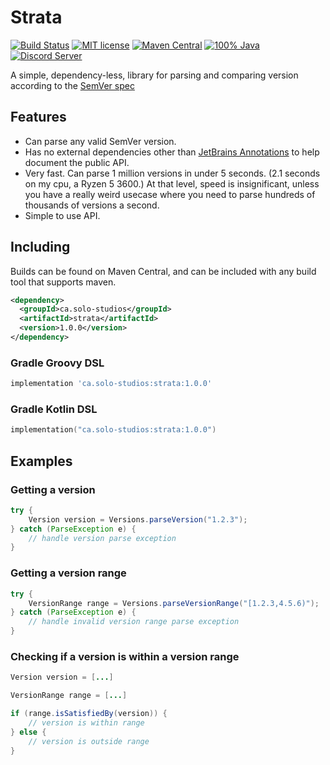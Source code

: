 # Strata

[![Build Status](https://img.shields.io/jenkins/build?jobUrl=https%3A%2F%2Fci.solo-studios.ca%2Fjob%2Fsolo-studios%2Fjob%2FPolyBot%2F&style=for-the-badge)](https://ci.solo-studios.ca/job/solo-studios/job/PolyBot/)
[![MIT license](https://img.shields.io/badge/License-MIT-blue.svg?style=for-the-badge)](LICENSE)
[![Maven Central](https://img.shields.io/maven-central/v/ca.solo-studios/strata.svg?style=for-the-badge&label=Maven%20Central)](https://search.maven.org/search?q=g:ca.solo-studios%20a:strata)
[![100% Java](https://img.shields.io/badge/100%25-java-blue.svg?style=for-the-badge)](https://openjdk.java.net/)
[![Discord Server](https://img.shields.io/discord/871114669761372221?color=7389D8&label=Discord&logo=discord&logoColor=8fa3ff&style=for-the-badge)](https://discord.solo-studios.ca)

A simple, dependency-less, library for parsing and comparing version according to the [SemVer spec](https://semver.org/)

## Features

- Can parse any valid SemVer version.
- Has no external dependencies other than [JetBrains Annotations](https://github.com/JetBrains/java-annotations) to help document the public
  API.
- Very fast. Can parse 1 million versions in under 5 seconds. (2.1 seconds on my cpu, a Ryzen 5 3600.) At that level, speed is
  insignificant, unless you have a really weird usecase where you need to parse hundreds of thousands of versions a second.
- Simple to use API.

## Including

Builds can be found on Maven Central, and can be included with any build tool that supports maven.

```xml
<dependency>
  <groupId>ca.solo-studios</groupId>
  <artifactId>strata</artifactId>
  <version>1.0.0</version>
</dependency>
```

### Gradle Groovy DSL

```groovy
implementation 'ca.solo-studios:strata:1.0.0'
```

### Gradle Kotlin DSL

```kotlin
implementation("ca.solo-studios:strata:1.0.0")
```

## Examples

### Getting a version

```java
try {
    Version version = Versions.parseVersion("1.2.3");
} catch (ParseException e) {
    // handle version parse exception
}
```

### Getting a version range

```java
try {
    VersionRange range = Versions.parseVersionRange("[1.2.3,4.5.6)");
} catch (ParseException e) {
    // handle invalid version range parse exception
}
```

### Checking if a version is within a version range

```java
Version version = [...]

VersionRange range = [...]

if (range.isSatisfiedBy(version)) {
    // version is within range
} else {
    // version is outside range
}
```